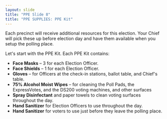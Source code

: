 ```yaml
---
layout: slide
title: "PPE Slide 8"
title: "PPE SUPPLIES: PPE Kit"
---
```


Each precinct will receive additional resources for this election. Your Chief will pick these up before election day and have them available when you setup the polling place.

Let's start with the PPE Kit. Each PPE Kit contains:

- **Face Masks** – 3 for each Election Officer.
- **Face Shields** – 1 for each Election Officer.
- **Gloves** – for Officers at the check-in stations, ballot table, and Chief's table.
- **75% Alcohol Moist Wipes** – for cleaning the Poll Pads, the ExpressVotes, and the DS200 voting machines, and other surfaces
- **Spray Disinfectant** and paper towels to clean voting surfaces throughout the day.
- **Hand Sanitizer** for Election Officers to use throughout the day.
- **Hand Sanitizer** for voters to use just before they leave the polling place.
